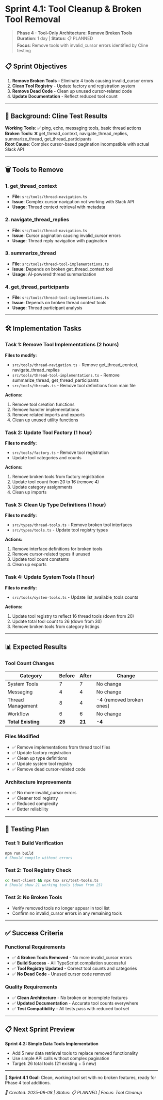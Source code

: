# Sprint 4.1: Tool Cleanup & Broken Tool Removal

> **Phase 4 - Tool-Only Architecture: Remove Broken Tools**  
> **Duration**: 1 day | **Status**: 📋 PLANNED  
> **Focus**: Remove tools with invalid_cursor errors identified by Cline testing

## 📋 Sprint Objectives

1. **Remove Broken Tools** - Eliminate 4 tools causing invalid_cursor errors
2. **Clean Tool Registry** - Update factory and registration system
3. **Remove Dead Code** - Clean up unused cursor-related code
4. **Update Documentation** - Reflect reduced tool count

---

## 🚨 Background: Cline Test Results

**Working Tools**: ✅ ping, echo, messaging tools, basic thread actions  
**Broken Tools**: ❌ get_thread_context, navigate_thread_replies, summarize_thread, get_thread_participants  
**Root Cause**: Complex cursor-based pagination incompatible with actual Slack API

---

## 🗑️ Tools to Remove

### 1. **get_thread_context** 
- **File**: `src/tools/thread-navigation.ts`
- **Issue**: Complex cursor navigation not working with Slack API
- **Usage**: Thread context retrieval with metadata

### 2. **navigate_thread_replies**
- **File**: `src/tools/thread-navigation.ts` 
- **Issue**: Cursor pagination causing invalid_cursor errors
- **Usage**: Thread reply navigation with pagination

### 3. **summarize_thread**
- **File**: `src/tools/thread-tool-implementations.ts`
- **Issue**: Depends on broken get_thread_context tool
- **Usage**: AI-powered thread summarization

### 4. **get_thread_participants**
- **File**: `src/tools/thread-tool-implementations.ts`
- **Issue**: Depends on broken thread context tools
- **Usage**: Thread participant analysis

---

## 🛠️ Implementation Tasks

### Task 1: Remove Tool Implementations (2 hours)

**Files to modify:**
- `src/tools/thread-navigation.ts` - Remove get_thread_context, navigate_thread_replies
- `src/tools/thread-tool-implementations.ts` - Remove summarize_thread, get_thread_participants
- `src/tools/threads.ts` - Remove tool definitions from main file

**Actions:**
1. Remove tool creation functions
2. Remove handler implementations  
3. Remove related imports and exports
4. Clean up unused utility functions

### Task 2: Update Tool Factory (1 hour)

**Files to modify:**
- `src/tools/factory.ts` - Remove tool registration
- Update tool categories and counts

**Actions:**
1. Remove broken tools from factory registration
2. Update tool count from 20 to 16 (remove 4)
3. Update category assignments
4. Clean up imports

### Task 3: Clean Up Type Definitions (1 hour)

**Files to modify:**
- `src/types/thread-tools.ts` - Remove broken tool interfaces
- `src/types/tools.ts` - Update tool registry types

**Actions:**
1. Remove interface definitions for broken tools
2. Remove cursor-related types if unused
3. Update tool count constants
4. Clean up exports

### Task 4: Update System Tools (1 hour)

**Files to modify:**
- `src/tools/system-tools.ts` - Update list_available_tools counts

**Actions:**
1. Update tool registry to reflect 16 thread tools (down from 20)
2. Update total tool count to 26 (down from 30)
3. Remove broken tools from category listings

---

## 📊 Expected Results

### Tool Count Changes

| Category | Before | After | Change |
|----------|--------|-------|--------|
| System Tools | 7 | 7 | No change |
| Messaging | 4 | 4 | No change |
| Thread Management | 8 | 4 | -4 (removed broken ones) |
| Workflow | 6 | 6 | No change |
| **Total Existing** | **25** | **21** | **-4** |

### Files Modified

- ✅ Remove implementations from thread tool files
- ✅ Update factory registration 
- ✅ Clean up type definitions
- ✅ Update system tool registry
- ✅ Remove dead cursor-related code

### Architecture Improvements

- ✅ No more invalid_cursor errors
- ✅ Cleaner tool registry
- ✅ Reduced complexity
- ✅ Better reliability

---

## 🧪 Testing Plan

### Test 1: Build Verification
```bash
npm run build
# Should compile without errors
```

### Test 2: Tool Registry Check
```bash
cd test-client && npx tsx src/test-tools.ts
# Should show 21 working tools (down from 25)
```

### Test 3: No Broken Tools
- Verify removed tools no longer appear in tool list
- Confirm no invalid_cursor errors in any remaining tools

---

## ✅ Success Criteria

### Functional Requirements
- ✅ **4 Broken Tools Removed** - No more invalid_cursor errors
- ✅ **Build Success** - All TypeScript compilation successful  
- ✅ **Tool Registry Updated** - Correct tool counts and categories
- ✅ **No Dead Code** - Unused cursor code removed

### Quality Requirements  
- ✅ **Clean Architecture** - No broken or incomplete features
- ✅ **Updated Documentation** - Accurate tool counts everywhere
- ✅ **Test Compatibility** - All tests pass with reduced tool set

---

## 📋 Next Sprint Preview

**Sprint 4.2: Simple Data Tools Implementation**
- Add 5 new data retrieval tools to replace removed functionality
- Use simple API calls without complex pagination
- Target: 26 total tools (21 existing + 5 new)

---

**🎯 Sprint 4.1 Goal**: Clean, working tool set with no broken features, ready for Phase 4 tool additions.

_📅 Created: 2025-08-08 | Status: 📋 PLANNED | Focus: Tool Cleanup_